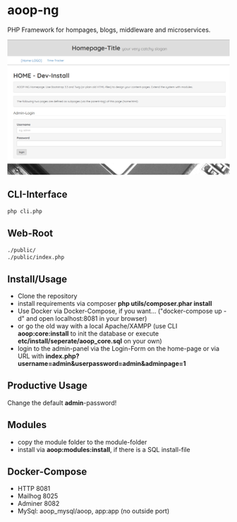 # aoop-ng

PHP Framework for hompages, blogs, middleware and microservices.

![example image](etc/repo_images/example_01.png)

## CLI-Interface
```
php cli.php
```

## Web-Root
```
./public/
./public/index.php
```

## Install/Usage
- Clone the repository
- install requirements via composer **php utils/composer.phar install**
- Use Docker via Docker-Compose, if you want... ("docker-compose up -d" and open localhost:8081 in your browser)
- or go the old way with a local Apache/XAMPP (use CLI **aoop:core:install** to init the database or execute **etc/install/seperate/aoop_core.sql** on your own)
- login to the admin-panel via the Login-Form on the home-page or via URL with **index.php?username=admin&userpassword=admin&adminpage=1**

## Productive Usage
Change the default **admin**-password!

## Modules
- copy the module folder to the module-folder
- install via **aoop:modules:install**, if there is a SQL install-file

## Docker-Compose
* HTTP 8081
* Mailhog 8025
* Adminer 8082
* MySql: aoop_mysql/aoop, app:app (no outside port)